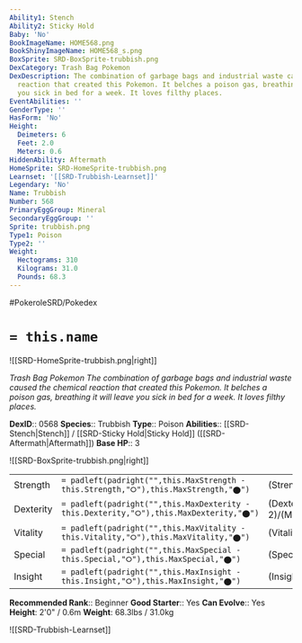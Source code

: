 ```yaml
---
Ability1: Stench
Ability2: Sticky Hold
Baby: 'No'
BookImageName: HOME568.png
BookShinyImageName: HOME568_s.png
BoxSprite: SRD-BoxSprite-trubbish.png
DexCategory: Trash Bag Pokemon
DexDescription: The combination of garbage bags and industrial waste caused the chemical
  reaction that created this Pokemon. It belches a poison gas, breathing it will leave
  you sick in bed for a week. It loves filthy places.
EventAbilities: ''
GenderType: ''
HasForm: 'No'
Height:
  Deimeters: 6
  Feet: 2.0
  Meters: 0.6
HiddenAbility: Aftermath
HomeSprite: SRD-HomeSprite-trubbish.png
Learnset: '[[SRD-Trubbish-Learnset]]'
Legendary: 'No'
Name: Trubbish
Number: 568
PrimaryEggGroup: Mineral
SecondaryEggGroup: ''
Sprite: trubbish.png
Type1: Poison
Type2: ''
Weight:
  Hectograms: 310
  Kilograms: 31.0
  Pounds: 68.3
---
```


#PokeroleSRD/Pokedex

# `= this.name`

![[SRD-HomeSprite-trubbish.png|right]]

*Trash Bag Pokemon*
*The combination of garbage bags and industrial waste caused the chemical reaction that created this Pokemon. It belches a poison gas, breathing it will leave you sick in bed for a week. It loves filthy places.*

**DexID**:: 0568
**Species**:: Trubbish
**Type**:: Poison
**Abilities**:: [[SRD-Stench|Stench]] / [[SRD-Sticky Hold|Sticky Hold]] ([[SRD-Aftermath|Aftermath]])
**Base HP**:: 3

![[SRD-BoxSprite-trubbish.png|right]]

|           |                                                                                        |                                          |
| --------- | -------------------------------------------------------------------------------------- | ---------------------------------------- |
| Strength  | `= padleft(padright("",this.MaxStrength - this.Strength,"⭘"),this.MaxStrength,"⬤")`    | (Strength::2)/(MaxStrength::4)   |
| Dexterity | `= padleft(padright("",this.MaxDexterity - this.Dexterity,"⭘"),this.MaxDexterity,"⬤")` | (Dexterity:: 2)/(MaxDexterity::4) |
| Vitality  | `= padleft(padright("",this.MaxVitality - this.Vitality,"⭘"),this.MaxVitality,"⬤")`    | (Vitality::2)/(MaxVitality::4)   |
| Special   | `= padleft(padright("",this.MaxSpecial - this.Special,"⭘"),this.MaxSpecial,"⬤")`       | (Special::1)/(MaxSpecial::3)     |
| Insight   | `= padleft(padright("",this.MaxInsight - this.Insight,"⭘"),this.MaxInsight,"⬤")`       | (Insight::2)/(MaxInsight::4)     |

**Recommended Rank**:: Beginner
**Good Starter**:: Yes
**Can Evolve**:: Yes
**Height**: 2'0" / 0.6m
**Weight**: 68.3lbs / 31.0kg

![[SRD-Trubbish-Learnset]]